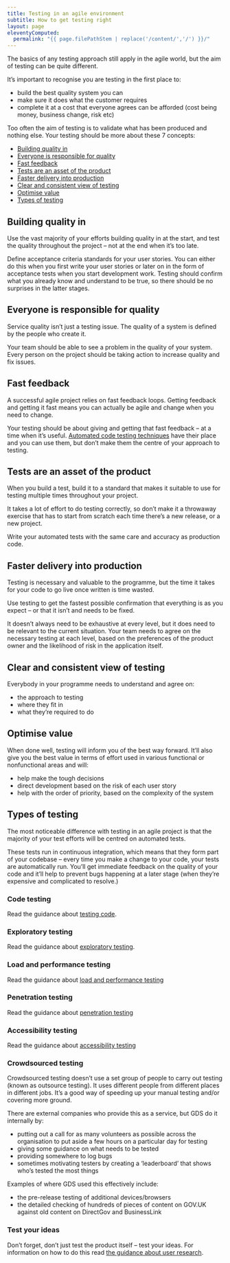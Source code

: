 ```yaml
---
title: Testing in an agile environment
subtitle: How to get testing right
layout: page
eleventyComputed:
  permalink: "{{ page.filePathStem | replace('/content/','/') }}/"
---
```


The basics of any testing approach still apply in the agile world, but the aim of testing can be quite different.

It’s important to recognise you are testing in the first place to:

- build the best quality system you can
- make sure it does what the customer requires
- complete it at a cost that everyone agrees can be afforded (cost being money, business change, risk etc)

Too often the aim of testing is to validate what has been produced and nothing else. Your testing should be more about these 7 concepts:

- [Building quality in](#building-quality-in)
- [Everyone is responsible for quality](#everyone-is-responsible-for-quality)
- [Fast feedback](#fast-feedback)
- [Tests are an asset of the product](#tests-are-an-asset-of-the-product)
- [Faster delivery into production](#faster-delivery-into-production)
- [Clear and consistent view of testing](#clear-and-consistent-view-of-testing)
- [Optimise value](#optimise-value)
- [Types of testing](#types-of-testing)

## Building quality in

Use the vast majority of your efforts building quality in at the start, and test the quality throughout the project – not at the end when it’s too late.

Define acceptance criteria standards for your user stories. You can either do this when you first write your user stories or later on in the form of acceptance tests when you start development work. Testing should confirm what you already know and understand to be true, so there should be no surprises in the latter stages.

## Everyone is responsible for quality

Service quality isn’t just a testing issue. The quality of a system is defined by the people who create it.

Your team should be able to see a problem in the quality of your system. Every person on the project should be taking action to increase quality and fix issues.

## Fast feedback

A successful agile project relies on fast feedback loops. Getting feedback and getting it fast means you can actually be agile and change when you need to change.

Your testing should be about giving and getting that fast feedback – at a time when it’s useful. [Automated code testing techniques](/version-1/guides/code-testing/) have their place and you can use them, but don’t make them the centre of your approach to testing.

## Tests are an asset of the product

When you build a test, build it to a standard that makes it suitable to use for testing multiple times throughout your project.

It takes a lot of effort to do testing correctly, so don’t make it a throwaway exercise that has to start from scratch each time there’s a new release, or a new project.

Write your automated tests with the same care and accuracy as production code.

## Faster delivery into production

Testing is necessary and valuable to the programme, but the time it takes for your code to go live once written is time wasted.

Use testing to get the fastest possible confirmation that everything is as you expect – or that it isn’t and needs to be fixed.

It doesn’t always need to be exhaustive at every level, but it does need to be relevant to the current situation. Your team needs to agree on the necessary testing at each level, based on the preferences of the product owner and the likelihood of risk in the application itself.

## Clear and consistent view of testing

Everybody in your programme needs to understand and agree on:

- the approach to testing
- where they fit in
- what they’re required to do

## Optimise value

When done well, testing will inform you of the best way forward. It’ll also give you the best value in terms of effort used in various functional or nonfunctional areas and will:

- help make the tough decisions
- direct development based on the risk of each user story
- help with the order of priority, based on the complexity of the system

## Types of testing

The most noticeable difference with testing in an agile project is that the majority of your test efforts will be centred on automated tests.

These tests run in continuous integration, which means that they form part of your codebase – every time you make a change to your code, your tests are automatically run. You’ll get immediate feedback on the quality of your code and it’ll help to prevent bugs happening at a later stage (when they’re expensive and complicated to resolve.)

### Code testing

Read the guidance about [testing code](/version-1/guides/code-testing/).

### Exploratory testing

Read the guidance about [exploratory testing](/version-1/guides/exploratory-testing/).

### Load and performance testing

Read the guidance about [load and performance testing](/version-1/guides/load-and-performance-testing/)

### Penetration testing

Read the guidance about [penetration testing](/version-1/guides/penetration-testing/)

### Accessibility testing

Read the guidance about [accessibility testing](/version-1/guides/accessibility-testing/)

### Crowdsourced testing

Crowdsourced testing doesn’t use a set group of people to carry out testing (known as outsource testing). It uses different people from different places in different jobs. It’s a good way of speeding up your manual testing and/or covering more ground.

There are external companies who provide this as a service, but GDS do it internally by:

- putting out a call for as many volunteers as possible across the organisation to put aside a few hours on a particular day for testing
- giving some guidance on what needs to be tested
- providing somewhere to log bugs
- sometimes motivating testers by creating a ‘leaderboard’ that shows who’s tested the most things

Examples of where GDS used this effectively include:

- the pre-release testing of additional devices/browsers
- the detailed checking of hundreds of pieces of content on GOV.UK against old content on DirectGov and BusinessLink

### Test your ideas

Don’t forget, don’t just test the product itself – test your ideas. For information on how to do this read [the guidance about user research](/version-1/guides/user-research/).
